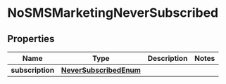 # NoSMSMarketingNeverSubscribed

## Properties
Name | Type | Description | Notes
------------ | ------------- | ------------- | -------------
**subscription** | [**NeverSubscribedEnum**](NeverSubscribedEnum.md) |  | 
